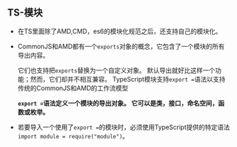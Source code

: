 ## TS-模块

- 在TS里面除了AMD,CMD，es6的模块化规范之后，还支持自己的模块化。

- CommonJS和AMD都有一个`exports`对象的概念，它包含了一个模块的所有导出内容。

  它们也支持把`exports`替换为一个自定义对象。 默认导出就好比这样一个功能；然而，它们却并不相互兼容。 TypeScript模块支持`export =`语法以支持传统的CommonJS和AMD的工作流模型

  **`export =`语法定义一个模块的导出对象。 它可以是类，接口，命名空间，函数或枚举。**

- 若要导入一个使用了`export =`的模块时，必须使用TypeScript提供的特定语法`import module = require("module")`。

